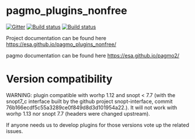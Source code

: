 pagmo_plugins_nonfree
=====================

[![Gitter](https://img.shields.io/gitter/room/nwjs/nw.js.svg)](https://gitter.im/pagmo2/Lobby?utm_source=badge&utm_medium=badge&utm_campaign=pr-badge&utm_content=badge)
[![Build status](https://travis-ci.org/esa/pagmo_plugins_nonfree.svg?branch=master)](https://travis-ci.org/esa/pagmo_plugins_nonfree)
[![Build status](https://ci.appveyor.com/api/projects/status/g5d3g4sgm437a05a?svg=true)](https://ci.appveyor.com/project/ci4esa/pagmo-plugins-nonfree)


Project documentation can be found here https://esa.github.io/pagmo_plugins_nonfree/

pagmo documentation can be found here https://esa.github.io/pagmo2/

Version compatibility
=====================
WARNING: plugin compatible with worhp 1.12 and snopt < 7.7 (with the snopt7_c interface built by the github project snopt-interface, commit 76b166ecdf5c55a3289ce0f849d8d3d101954a22.). It will not work with worhp 1.13 nor snopt 7.7 (headers were changed upstream).

If anyone needs us to develop plugins for those versions vote up the related issues.


